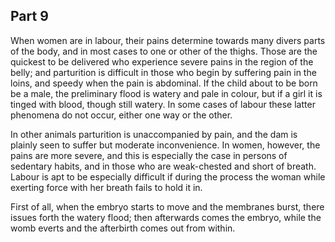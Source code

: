 ## Part 9

When women are in labour, their pains determine towards many divers parts of the body, and in most cases to one or other of the thighs.
Those are the quickest to be delivered who experience severe pains in the region of the belly; and parturition is difficult in those who begin by suffering pain in the loins, and speedy when the pain is abdominal.
If the child about to be born be a male, the preliminary flood is watery and pale in colour, but if a girl it is tinged with blood, though still watery.
In some cases of labour these latter phenomena do not occur, either one way or the other.

In other animals parturition is unaccompanied by pain, and the dam is plainly seen to suffer but moderate inconvenience.
In women, however, the pains are more severe, and this is especially the case in persons of sedentary habits, and in those who are weak-chested and short of breath.
Labour is apt to be especially difficult if during the process the woman while exerting force with her breath fails to hold it in.

First of all, when the embryo starts to move and the membranes burst, there issues forth the watery flood; then afterwards comes the embryo, while the womb everts and the afterbirth comes out from within.

